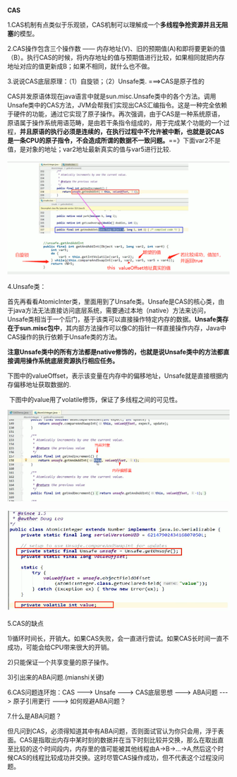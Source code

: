 **CAS**

1.CAS机制有点类似于乐观锁，CAS机制可以理解成一个**多线程争抢资源并且无阻塞**的模型。

2.CAS操作包含三个操作数 —— 内存地址(V)、旧的预期值(A)和即将要更新的值（B）。执行CAS的时候，将内存地址的值与预期值进行比较，如果相同就把内存地址对应的值更新成B；如果不相同，就什么也不做。

3.说说CAS底层原理：（1）自旋锁；（2）Unsafe类.  ===>CAS是原子性的

​	CAS并发原语体现在java语言中就是sun.misc.Unsafe类中的各个方法。调用Unsafe类中的CAS方法，JVM会帮我们实现出CAS汇编指令。这是一种完全依赖于硬件的功能，通过它实现了原子操作。再次强调，由于CAS是一种系统原语，原语属于操作系统用语范畴，是由若干条指令组成的，用于完成某个功能的一个过程，**并且原语的执行必须是连续的，在执行过程中不允许被中断，也就是说CAS是一条CPU的原子指令，不会造成所谓的数据不一致问题。**==》下面var2不是值，是对象的地址；var2地址最新真实的值与var5进行比较.

![](./images/15.jpg)

4.Unsafe类：

​	首先再看看AtomicInter类，里面用到了Unsafe类。Unsafe是CAS的核心类，由于java方法无法直接访问底层系统，需要通过本地（native）方法来访问，Unsafe类相当于一个后门，基于该类可以直接操作特定内存的数据。**Unsafe类存在于sun.misc包中**，其内部方法操作可以像C的指针一样直接操作内存，Java中CAS操作的执行依赖于Unsafe类的方法。

​	**注意Unsafe类中的所有方法都是native修饰的，也就是说Unsafe类中的方法都直接调用操作系统底层资源执行相应任务。**

​	下图中的valueOffset，表示该变量在内存中的偏移地址，Unsafe就是直接根据内存偏移地址获取数据的.

​	下图中的value用了volatile修饰，保证了多线程之间的可见性。

![](./images/14.jpg)

![](./images/12.jpg)



5.CAS的缺点

1)循环时间长，开销大。如果CAS失败，会一直进行尝试。如果CAS长时间一直不成功，可能会给CPU带来很大的开销。

2)只能保证一个共享变量的原子操作。

3)引出来的ABA问题.(mianshi关键)



6.CAS问题连环炮：CAS ---> Unsafe ---> CAS底层思想 ---> ABA问题 ---> 原子引用更行 ---> 如何规避ABA问题？

7.什么是ABA问题？

​	但凡问到CAS，必须得知道其中有ABA问题，否则面试官认为你只会用，浮于表面。CAS是指取出内存中某时刻的数据并在当下时刻比较并交换，那么在取出直至比较的这个时间段内，内存里的值可能被其他线程由A->B->...->A,然后这个时候CAS的线程比较成功并交换。这时尽管CAS操作成功，但不代表这个过程没问题。









